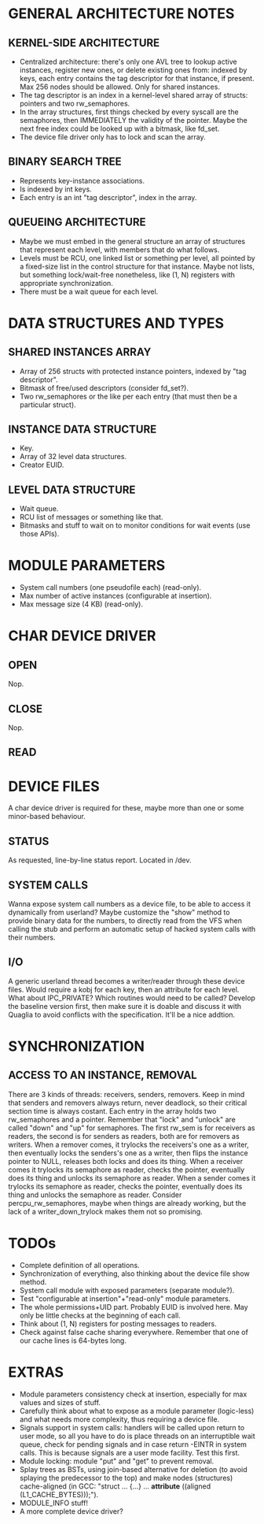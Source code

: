 # GENERAL ARCHITECTURE NOTES
## KERNEL-SIDE ARCHITECTURE
- Centralized architecture: there's only one AVL tree to lookup active instances, register new ones, or delete
existing ones from: indexed by keys, each entry contains the tag descriptor for that instance, if present.
Max 256 nodes should be allowed. Only for shared instances.
- The tag descriptor is an index in a kernel-level shared array of structs: pointers and two rw_semaphores.
- In the array structures, first things checked by every syscall are the semaphores, then IMMEDIATELY the validity
of the pointer. Maybe the next free index could be looked up with a bitmask, like fd_set.
- The device file driver only has to lock and scan the array.

## BINARY SEARCH TREE
- Represents key-instance associations.
- Is indexed by int keys.
- Each entry is an int "tag descriptor", index in the array.

## QUEUEING ARCHITECTURE
- Maybe we must embed in the general structure an array of structures that represent each level, with members
that do what follows.
- Levels must be RCU, one linked list or something per level, all pointed by a fixed-size list in the control
structure for that instance. Maybe not lists, but something lock/wait-free nonetheless, like (1, N) registers
with appropriate synchronization.
- There must be a wait queue for each level.

# DATA STRUCTURES AND TYPES
## SHARED INSTANCES ARRAY
- Array of 256 structs with protected instance pointers, indexed by "tag descriptor".
- Bitmask of free/used descriptors (consider fd_set?).
- Two rw_semaphores or the like per each entry (that must then be a particular struct).

## INSTANCE DATA STRUCTURE
- Key.
- Array of 32 level data structures.
- Creator EUID.

## LEVEL DATA STRUCTURE
- Wait queue.
- RCU list of messages or something like that.
- Bitmasks and stuff to wait on to monitor conditions for wait events (use those APIs).

# MODULE PARAMETERS
- System call numbers (one pseudofile each) (read-only).
- Max number of active instances (configurable at insertion).
- Max message size (4 KB) (read-only).

# CHAR DEVICE DRIVER
## OPEN
Nop.

## CLOSE
Nop.

## READ

# DEVICE FILES
A char device driver is required for these, maybe more than one or some minor-based behaviour.
## STATUS
As requested, line-by-line status report. Located in /dev.

## SYSTEM CALLS
Wanna expose system call numbers as a device file, to be able to access it dynamically from userland?
Maybe customize the "show" method to provide binary data for the numbers, to directly read from the
VFS when calling the stub and perform an automatic setup of hacked system calls with their numbers.

## I/O
A generic userland thread becomes a writer/reader through these device files.
Would require a kobj for each key, then an attribute for each level.
What about IPC_PRIVATE? Which routines would need to be called?
Develop the baseline version first, then make sure it is doable and discuss it with Quaglia to avoid
conflicts with the specification. It'll be a nice addtion.

# SYNCHRONIZATION
## ACCESS TO AN INSTANCE, REMOVAL
There are 3 kinds of threads: receivers, senders, removers.
Keep in mind that senders and removers always return, never deadlock, so their critical section time is
always costant.
Each entry in the array holds two rw_semaphores and a pointer.
Remember that "lock" and "unlock" are called "down" and "up" for semaphores.
The first rw_sem is for receivers as readers, the second is for senders as readers, both are for removers as
writers.
When a remover comes, it trylocks the receivers's one as a writer, then eventually locks the senders's one as
a writer, then flips the instance pointer to NULL, releases both locks and does its thing.
When a receiver comes it trylocks its semaphore as reader, checks the pointer, eventually does its thing and
unlocks its semaphore as reader.
When a sender comes it trylocks its semaphore as reader, checks the pointer, eventually does its thing and
unlocks the semaphore as reader.
Consider percpu_rw_semaphores, maybe when things are already working, but the lack of a writer_down_trylock
makes them not so promising.

# TODOs
- Complete definition of all operations.
- Synchronization of everything, also thinking about the device file show method.
- System call module with exposed parameters (separate module?).
- Test "configurable at insertion"+"read-only" module parameters.
- The whole permissions+UID part. Probably EUID is involved here. May only be little checks at the beginning
of each call.
- Think about (1, N) registers for posting messages to readers.
- Check against false cache sharing everywhere. Remember that one of our cache lines is 64-bytes long.

# EXTRAS
- Module parameters consistency check at insertion, especially for max values and sizes of stuff.
- Carefully think about what to expose as a module parameter (logic-less) and what needs more complexity,
thus requiring a device file.
- Signals support in system calls: handlers will be called upon return to user mode, so all you have
to do is place threads on an interruptible wait queue, check for pending signals and in case return -EINTR
in system calls. This is because signals are a user mode facility. Test this first.
- Module locking: module "put" and "get" to prevent removal.
- Splay trees as BSTs, using join-based alternative for deletion (to avoid splaying the predecessor to the top)
and make nodes (structures) cache-aligned (in GCC: "struct ... {...} ... __attribute__ ((aligned (L1_CACHE_BYTES)));").
- MODULE_INFO stuff!
- A more complete device driver?
